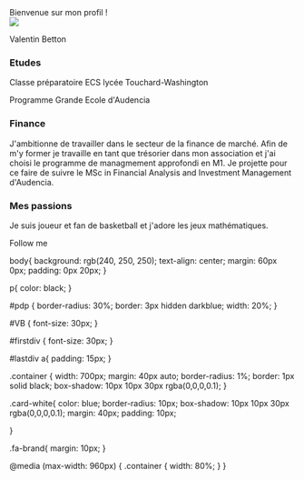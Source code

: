 <!DOCTYPE html>
<html>
 <head>
	<meta charset="utf-8">
	<meta name="viewport" content="width=device-width,  initial-scale=1">
 	<title> Code lesson</title>
 	<link rel="stylesheet" href="style.css">
 </head>
  <script src="https://kit.fontawesome.com/cd0e3109d3.js"crossorigin="anonymous"></script>
       <!-- ligne Font Awesome avant script pour permettre display des images-->

 <body>
   <div class="container">
      <div class="card-white" id="firstdiv">
         Bienvenue sur mon profil !
       </div>
      <img src="Image/Photo professionnelle.png" id="pdp">
      <p id="VB">Valentin Betton</p>
      <div class="card-white">
         <h3>Etudes <i class="fa-solid fa-school"></i></h3>
         <p>Classe préparatoire ECS lycée Touchard-Washington</p>
            <p>Programme Grande Ecole d'Audencia</p>
      </div>
      <div class="card-white">
         <h3>Finance <i class="fa-solid fa-coins"></i></h3>
         <p>J'ambitionne de travailler dans le secteur de la finance de marché. Afin de m'y former je travaille en tant que trésorier dans mon association et j'ai choisi le programme de managmement approfondi en M1. Je projette pour ce faire de suivre le MSc in Financial Analysis and Investment Management d'Audencia.</p>
       </div>
      <div class="card-white">
         <h3>Mes passions 
            <a <i class="fa-solid fa-basketball"></i></a>
            <a <i class="fa-solid fa-calculator"></i></a></i></i></h3> 
     <p>Je suis joueur et fan de basketball et j'adore les jeux mathématiques.</p>
       </div>
      <div class="card-white" id="lastdiv">
          Follow me
          <p>
            <a href="https://www.facebook.com/search/top/?q=Valentin%20Dom" target="_blank"><i class="fa-brands fa-facebook"></i></a>
            <a href="https://www.instagram.com/valentin_betton/" target="_blank"><i class="fa-brands fa-square-instagram"></i></a>
            <a href="https://www.linkedin.com/in/valentin-betton-a862a0296/" target="_blank"><i class="fa-brands fa-linkedin"></i></a>
         </p>
         </div>
      
   </div>
 </body>
</html>
body{ 
   background: rgb(240, 250, 250);
   text-align: center;
   margin: 60px 0px;
   padding: 0px 20px;
}

p{
   color: black;
}


#pdp {
   border-radius: 30%;
   border: 3px hidden darkblue;
   width: 20%;
}

#VB {
   font-size: 30px;
}


#firstdiv {
   font-size: 30px;
}

#lastdiv a{
   padding: 15px;
}


.container {
  width: 700px;
  margin: 40px auto;
  border-radius: 1%;
  border: 1px solid black;
   box-shadow: 10px 10px 30px rgba(0,0,0,0.1);
}

.card-white{
   color: blue;
   border-radius: 10px;
   box-shadow: 10px 10px 30px rgba(0,0,0,0.1);
   margin: 40px;
   padding: 10px;

}

.fa-brand{
   margin: 10px;
}

@media (max-width: 960px) {
  .container {
    width: 80%;
  }
}
